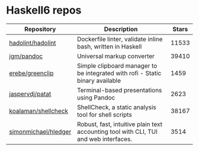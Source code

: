 # Haskell6 repos

| Repository                                                      | Description                                                                          | Stars |
| --------------------------------------------------------------- | ------------------------------------------------------------------------------------ | ----- |
| [hadolint/hadolint](https://github.com/hadolint/hadolint)       | Dockerfile linter, validate inline bash, written in Haskell                          | 11533 |
| [jgm/pandoc](https://github.com/jgm/pandoc)                     | Universal markup converter                                                           | 39410 |
| [erebe/greenclip](https://github.com/erebe/greenclip)           | Simple clipboard manager to be integrated with rofi - Static binary available        | 1459  |
| [jaspervdj/patat](https://github.com/jaspervdj/patat)           | Terminal-based presentations using Pandoc                                            | 2623  |
| [koalaman/shellcheck](https://github.com/koalaman/shellcheck)   | ShellCheck, a static analysis tool for shell scripts                                 | 38167 |
| [simonmichael/hledger](https://github.com/simonmichael/hledger) | Robust, fast, intuitive plain text accounting tool with CLI, TUI and web interfaces. | 3514  |

